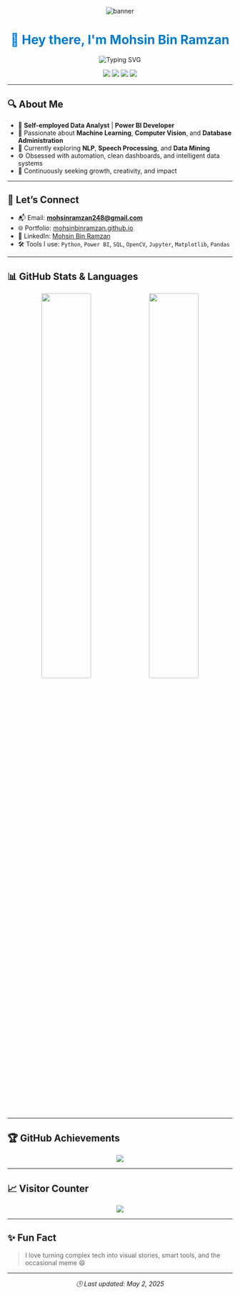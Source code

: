 <!-- Profile Banner -->
<p align="center">
  <img src="https://i.imgur.com/7U4iD9v.png" alt="banner" style="max-width:100%;">
</p>

<h1 align="center" style="color:#007acc">👋 Hey there, I'm <span style="color:#007acc">Mohsin Bin Ramzan</span></h1>

<p align="center">
  <img src="https://readme-typing-svg.demolab.com?font=Fira+Code&size=22&duration=3000&pause=1000&color=9B59B6&center=true&vCenter=true&width=600&lines=🔍+Data+Analyst+%7C+Power+BI+Developer;🤖+ML+%26+Computer+Vision+Enthusiast;📊+Database+Admin+%7C+Workflow+Automation+Fan;🚀+Lifelong+Learner+%7C+Tech+Explorer+%7C+Open+Source+Contributor" alt="Typing SVG" />
</p>

<p align="center">
  <img src="https://komarev.com/ghpvc/?username=MOHSINBINRAMZAN&label=👁️%20Profile%20Views&color=007acc&style=flat-square" />
  <img src="https://img.shields.io/github/followers/MOHSINBINRAMZAN?label=🙌%20Followers&style=flat-square&color=9b59b6" />
  <img src="https://img.shields.io/badge/Pronouns-He%2FHim-blueviolet?style=flat-square" />
  <img src="https://img.shields.io/badge/📍%20Location-Rawalpindi%2C%20PK-f5c518?style=flat-square" />
</p>

---

## 🔍 About Me

- 💼 **Self-employed Data Analyst** | **Power BI Developer**
- 🤖 Passionate about **Machine Learning**, **Computer Vision**, and **Database Administration**
- 📘 Currently exploring **NLP**, **Speech Processing**, and **Data Mining**
- ⚙️ Obsessed with automation, clean dashboards, and intelligent data systems
- 🧠 Continuously seeking growth, creativity, and impact

---

## 💬 Let’s Connect

- 📬 Email: **mohsinramzan248@gmail.com**
- 🌐 Portfolio: [mohsinbinramzan.github.io](https://mohsinbinramzan.github.io)
- 💼 LinkedIn: [Mohsin Bin Ramzan](https://www.linkedin.com/in/mohsin-bin-ramzan-7022827271/)
- 🛠️ Tools I use: `Python`, `Power BI`, `SQL`, `OpenCV`, `Jupyter`, `Matplotlib`, `Pandas`

---

## 📊 GitHub Stats & Languages

<p align="center">
  <img src="https://github-readme-stats.vercel.app/api?username=MOHSINBINRAMZAN&show_icons=true&theme=tokyonight&hide_border=true" width="47%" />
  <img src="https://github-readme-stats.vercel.app/api/top-langs/?username=MOHSINBINRAMZAN&layout=compact&theme=dracula&hide_border=true" width="47%" />
</p>

---

## 🏆 GitHub Achievements

<p align="center">
  <img src="https://github-profile-trophy.vercel.app/?username=MOHSINBINRAMZAN&theme=monokai&margin-w=10&no-frame=true" />
</p>

---

## 📈 Visitor Counter

<p align="center">
  <img src="https://profile-counter.glitch.me/MOHSINBINRAMZAN/count.svg" />
</p>

---

## ✨ Fun Fact

> I love turning complex tech into visual stories, smart tools, and the occasional meme 😄

---

<p align="center"><i>🕒 Last updated: May 2, 2025</i></p>
